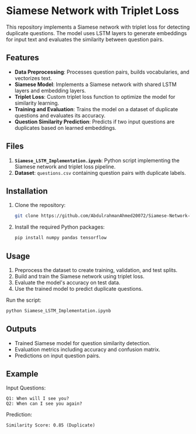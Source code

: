 # Siamese Network with Triplet Loss

This repository implements a Siamese network with triplet loss for detecting duplicate questions. The model uses LSTM layers to generate embeddings for input text and evaluates the similarity between question pairs.

## Features

- **Data Preprocessing**: Processes question pairs, builds vocabularies, and vectorizes text.
- **Siamese Model**: Implements a Siamese network with shared LSTM layers and embedding layers.
- **Triplet Loss**: Custom triplet loss function to optimize the model for similarity learning.
- **Training and Evaluation**: Trains the model on a dataset of duplicate questions and evaluates its accuracy.
- **Question Similarity Prediction**: Predicts if two input questions are duplicates based on learned embeddings.

## Files

1. **`Siamese_LSTM_Implementation.ipynb`**: Python script implementing the Siamese network and triplet loss pipeline.
2. **Dataset**: `questions.csv` containing question pairs with duplicate labels.

## Installation

1. Clone the repository:
   ```bash
   git clone https://github.com/AbdulrahmanAhmed20072/Siamese-Network-TripletLoss.git
   ```
2. Install the required Python packages:
   ```bash
   pip install numpy pandas tensorflow
   ```

## Usage

1. Preprocess the dataset to create training, validation, and test splits.
2. Build and train the Siamese network using triplet loss.
3. Evaluate the model's accuracy on test data.
4. Use the trained model to predict duplicate questions.

Run the script:
```bash
python Siamese_LSTM_Implementation.ipynb
```

## Outputs

- Trained Siamese model for question similarity detection.
- Evaluation metrics including accuracy and confusion matrix.
- Predictions on input question pairs.

## Example

Input Questions:
```
Q1: When will I see you?
Q2: When can I see you again?
```

Prediction:
```
Similarity Score: 0.85 (Duplicate)
```
